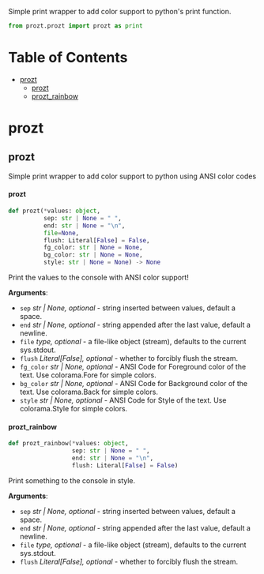 Simple print wrapper to add color support to python's print function.

```python
from prozt.prozt import prozt as print
```

# Table of Contents

* [prozt](#prozt)
  * [prozt](#prozt.prozt)
  * [prozt\_rainbow](#prozt.prozt_rainbow)

<a id="prozt"></a>

# prozt

prozt
----------
Simple print wrapper to add color support to python using ANSI color codes

<a id="prozt.prozt"></a>

#### prozt

```python
def prozt(*values: object,
          sep: str | None = " ",
          end: str | None = "\n",
          file=None,
          flush: Literal[False] = False,
          fg_color: str | None = None,
          bg_color: str | None = None,
          style: str | None = None) -> None
```

Print the values to the console with ANSI color support!

**Arguments**:

- `sep` _str | None, optional_ - string inserted between values, default a space.
- `end` _str | None, optional_ - string appended after the last value, default a newline.
- `file` __type_, optional_ - a file-like object (stream), defaults to the current sys.stdout.
- `flush` _Literal[False], optional_ - whether to forcibly flush the stream.
- `fg_color` _str | None, optional_ - ANSI Code for Foreground color of the text. Use colorama.Fore for simple colors.
- `bg_color` _str | None, optional_ - ANSI Code for Background color of the text. Use colorama.Back for simple colors.
- `style` _str | None, optional_ - ANSI Code for Style of the text. Use colorama.Style for simple colors.

<a id="prozt.prozt_rainbow"></a>

#### prozt\_rainbow

```python
def prozt_rainbow(*values: object,
                  sep: str | None = " ",
                  end: str | None = "\n",
                  flush: Literal[False] = False)
```

Print something to the console in style.

**Arguments**:

- `sep` _str | None, optional_ - string inserted between values, default a space.
- `end` _str | None, optional_ - string appended after the last value, default a newline.
- `file` __type_, optional_ - a file-like object (stream), defaults to the current sys.stdout.
- `flush` _Literal[False], optional_ - whether to forcibly flush the stream.

